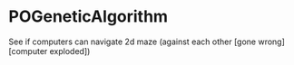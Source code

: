# POGeneticAlgorithm
See if computers can navigate 2d maze (against each other [gone wrong] [computer exploded])
